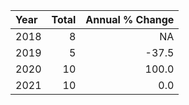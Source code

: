 |Year | Total| Annual % Change|
|:----|-----:|---------------:|
|2018 |     8|              NA|
|2019 |     5|           -37.5|
|2020 |    10|           100.0|
|2021 |    10|             0.0|
